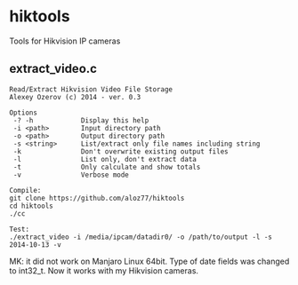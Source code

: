 # hiktools

Tools for Hikvision IP cameras

## extract_video.c

    Read/Extract Hikvision Video File Storage  
    Alexey Ozerov (c) 2014 - ver. 0.3

    Options
     -? -h            Display this help
     -i <path>        Input directory path
     -o <path>        Output directory path
     -s <string>      List/extract only file names including string
     -k               Don't overwrite existing output files
     -l               List only, don't extract data
     -t               Only calculate and show totals
     -v               Verbose mode
    
    Compile:
    git clone https://github.com/aloz77/hiktools
    cd hiktools
    ./cc
    
    Test:
    ./extract_video -i /media/ipcam/datadir0/ -o /path/to/output -l -s 2014-10-13 -v

MK: it did not work on Manjaro Linux 64bit. Type of date fields was changed to int32_t. Now it works with my Hikvision cameras.
